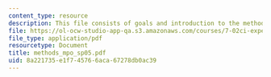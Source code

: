 ```yaml
---
content_type: resource
description: This file consists of goals and introduction to the methods section.
file: https://ol-ocw-studio-app-qa.s3.amazonaws.com/courses/7-02ci-experimental-biology-communications-intensive-spring-2005/8a221735e1f745766aca67278db0ac39_methods_mpo_sp05.pdf
file_type: application/pdf
resourcetype: Document
title: methods_mpo_sp05.pdf
uid: 8a221735-e1f7-4576-6aca-67278db0ac39
---
```

